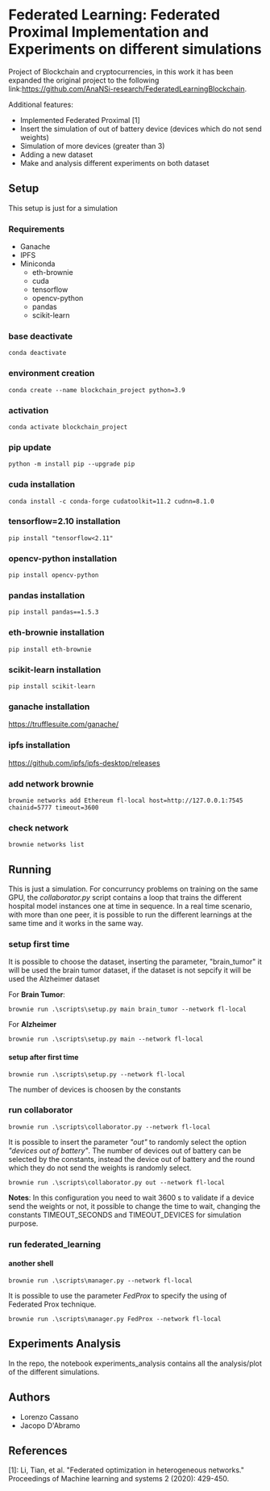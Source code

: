 # Federated Learning: Federated Proximal Implementation and Experiments on different simulations
Project of Blockchain and cryptocurrencies, in this work it has been expanded the original project to the following link:https://github.com/AnaNSi-research/FederatedLearningBlockchain.

Additional features:
<ul>
<li>Implemented Federated Proximal [1]</li>
<li>Insert the simulation of out of battery device (devices which do not send weights)</li>
<li>Simulation of more devices (greater than 3)</li>
<li>Adding a new dataset</li>
<li>Make and analysis different experiments on both dataset</li>
</ul>

## Setup
This setup is just for a simulation
### Requirements
* Ganache
* IPFS
* Miniconda
  * eth-brownie
  * cuda
  * tensorflow
  * opencv-python
  * pandas
  * scikit-learn

### base deactivate
`conda deactivate`

### environment creation
`conda create --name blockchain_project python=3.9`

### activation
`conda activate blockchain_project`

### pip update
`python -m install pip --upgrade pip`

### cuda installation
`conda install -c conda-forge cudatoolkit=11.2 cudnn=8.1.0`

### tensorflow=2.10 installation
`pip install "tensorflow<2.11"`

### opencv-python installation
`pip install opencv-python`

### pandas installation
`pip install pandas==1.5.3`

### eth-brownie installation
`pip install eth-brownie`

### scikit-learn installation
`pip install scikit-learn`

### ganache installation
https://trufflesuite.com/ganache/

### ipfs installation
https://github.com/ipfs/ipfs-desktop/releases

### add network brownie
`brownie networks add Ethereum fl-local host=http://127.0.0.1:7545 chainid=5777 timeout=3600`

### check network
`brownie networks list`

## Running
This is just a simulation. For concurruncy problems on training on the same GPU, the _collaborator.py_ script contains a loop that trains the
different hospital model instances one at time in sequence. In a real time scenario, with more than one peer, it is possible to run 
the different learnings at the same time and it works in the same way.

### setup first time
It is possible to choose the dataset, inserting the parameter, "brain_tumor" it will be used the brain tumor dataset, if the dataset is not sepcify it will be used the Alzheimer dataset

For **Brain Tumor**:

`brownie run .\scripts\setup.py main brain_tumor --network fl-local` 

For **Alzheimer**

`brownie run .\scripts\setup.py main --network fl-local` 

#### setup after first time
`brownie run .\scripts\setup.py --network fl-local`

The number of devices is choosen by the constants

### run collaborator
`brownie run .\scripts\collaborator.py --network fl-local`

It is possible to insert the parameter _"out"_ to randomly select the option _"devices out of battery"_.
The number of devices out of battery can be selected by the constants, instead the device out of battery and the round which they do not send the weights is randomly select.

`brownie run .\scripts\collaborator.py out --network fl-local`

**Notes**: In this configuration you need to wait 3600 s to validate if a device send the weights or not, it possible to change the time to wait, changing the constants TIMEOUT_SECONDS and TIMEOUT_DEVICES for simulation purpose.

### run federated_learning
#### another shell
`brownie run .\scripts\manager.py --network fl-local`

It is possible to use the parameter _FedProx_ to specify the using of Federated Prox technique.

`brownie run .\scripts\manager.py FedProx --network fl-local`

## Experiments Analysis
In the repo, the notebook experiments_analysis contains all the analysis/plot of the different simulations.

## Authors
<ul>
<li>Lorenzo Cassano</li>
<li>Jacopo D'Abramo</li>
</ul>

## References
[1]: Li, Tian, et al. "Federated optimization in heterogeneous networks." Proceedings of Machine learning and systems 2 (2020): 429-450.